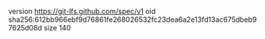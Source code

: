 version https://git-lfs.github.com/spec/v1
oid sha256:612bb966ebf9d76861fe268026532fc23dea6a2e13fd13ac675dbeb97625d08d
size 140
